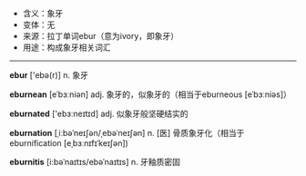 - <span class="definition">含义：象牙</span>
- <span class="definition">变体：无</span>
- <span class="definition">来源：拉丁单词ebur（意为ivory，即象牙）</span>
- <span class="definition">用途：构成象牙相关词汇</span>

---

<span class="vocabulary">**ebur**</span> ['ebә(r)] n. 象牙

<span class="vocabulary">**eburnean**</span> [eˈbɜːniən] adj. 象牙的，似象牙的（相当于eburneous [eˈbɜːniəs]）

<span class="vocabulary">**eburnated**</span> ['ebɜːneɪtɪd] adj. 似象牙般坚硬结实的

<span class="vocabulary">**eburnation**</span> [ˌiːbəˈneɪʃən/ˌebəˈneɪʃən] n. [医] 骨质象牙化（相当于eburnification [eˌbɜːnɪfɪˈkeɪʃən])

<span class="vocabulary">**eburnitis**</span> [i:bəˈnaɪtɪs/ebəˈnaɪtɪs] n. 牙釉质密固

